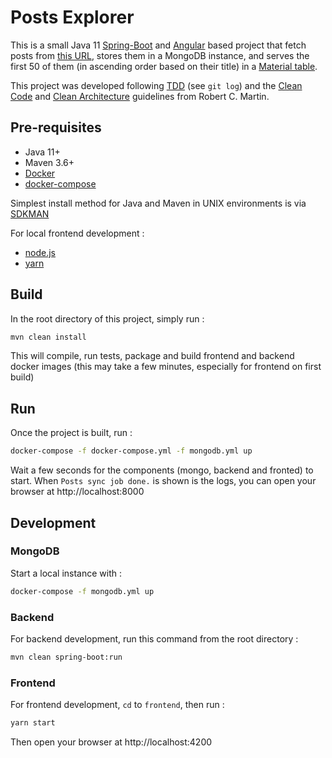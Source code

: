 # Posts Explorer

This is a small Java 11 [Spring-Boot](https://spring.io/projects/spring-boot) and [Angular](https://angular.io/)
based project that fetch posts from [this URL](https://jsonplaceholder.typicode.com/posts), stores them in a MongoDB 
instance, and serves the first 50 of them (in ascending order based on their title) in a 
[Material table](https://material.angular.io/components/table/overview).

This project was developed following [TDD](https://en.wikipedia.org/wiki/Test-driven_development) (see `git log`) and
the [Clean Code](https://www.amazon.com/Clean-Code-Handbook-Software-Craftsmanship-ebook/dp/B001GSTOAM) and 
[Clean Architecture](https://www.amazon.com/Clean-Architecture-Craftsmans-Software-Structure/dp/0134494164) 
guidelines from Robert C. Martin.

## Pre-requisites

- Java 11+
- Maven 3.6+
- [Docker](https://www.docker.com/)
- [docker-compose](https://docs.docker.com/compose/install/)

Simplest install method for Java and Maven in UNIX environments is via [SDKMAN](https://sdkman.io/)

For local frontend development :
- [node.js](https://nodejs.org/en/)
- [yarn](https://yarnpkg.com/)

## Build

In the root directory of this project, simply run :
```bash
mvn clean install
```
This will compile, run tests, package and build frontend and backend docker images (this may take a few minutes,
especially for frontend on first build)

## Run

Once the project is built, run :
```bash
docker-compose -f docker-compose.yml -f mongodb.yml up
```
Wait a few seconds for the components (mongo, backend and fronted) to start. When `Posts sync job done.` is shown
 is the logs, you can open your browser at http://localhost:8000

## Development

### MongoDB

Start a local instance with :
```bash
docker-compose -f mongodb.yml up
```

### Backend

For backend development, run this command from the root directory :
```bash
mvn clean spring-boot:run
```

### Frontend
For frontend development, `cd` to `frontend`, then run :
```bash
yarn start
```

Then open your browser at http://localhost:4200